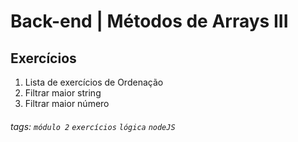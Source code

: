 
# Back-end | Métodos de Arrays III

## Exercícios

1. Lista de exercícios de Ordenação
2. Filtrar maior string
3. Filtrar maior número


###### tags: `módulo 2` `exercícios` `lógica` `nodeJS`
